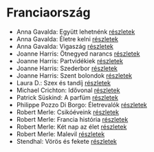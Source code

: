 # Franciaország

- Anna Gavalda: Együtt lehetnénk [részletek](_details/%7Bopf.creator%7D.md#id_1306)
- Anna Gavalda: Életre kelni [részletek](_details/%7Bopf.creator%7D.md#id_1303)
- Anna Gavalda: Vigaszág [részletek](_details/%7Bopf.creator%7D.md#id_15)
- Joanne Harris: Ötnegyed narancs [részletek](_details/%7Bopf.creator%7D.md#id_1123)
- Joanne Harris: Partvidékiek [részletek](_details/%7Bopf.creator%7D.md#id_1128)
- Joanne Harris: Szederbor [részletek](_details/%7Bopf.creator%7D.md#id_1127)
- Joanne Harris: Szent bolondok [részletek](_details/%7Bopf.creator%7D.md#id_1120)
- Laura D.: Szex és tandíj [részletek](_details/%7Bopf.creator%7D.md#id_904)
- Michael Crichton: Idővonal [részletek](_details/%7Bopf.creator%7D.md#id_754)
- Patrick Süskind: A parfüm [részletek](_details/%7Bopf.creator%7D.md#id_408)
- Philippe Pozzo Di Borgo: Életrevalók [részletek](_details/%7Bopf.creator%7D.md#id_1267)
- Robert Merle: Csikóéveink [részletek](_details/%7Bopf.creator%7D.md#id_329)
- Robert Merle: Francia história [részletek](_details/%7Bopf.creator%7D.md#id_330)
- Robert Merle: Két nap az élet [részletek](_details/%7Bopf.creator%7D.md#id_331)
- Robert Merle: Malevil [részletek](_details/%7Bopf.creator%7D.md#id_336)
- Stendhal: Vörös és fekete [részletek](_details/%7Bopf.creator%7D.md#id_562)